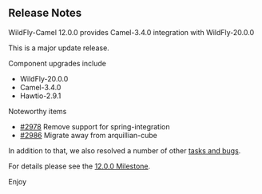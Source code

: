Release Notes
-------------------

WildFly-Camel 12.0.0 provides Camel-3.4.0 integration with WildFly-20.0.0

This is a major update release.

Component upgrades include

* WildFly-20.0.0
* Camel-3.4.0
* Hawtio-2.9.1

Noteworthy items

* [#2978][2978] Remove support for spring-integration
* [#2986][2986] Migrate away from arquillian-cube

In addition to that, we also resolved a number of other [tasks and bugs](https://github.com/wildfly-extras/wildfly-camel/blob/master/docs/Changelog.md).

For details please see the [12.0.0 Milestone](https://github.com/wildfly-extras/wildfly-camel/issues?q=milestone%3A12.0.0).

Enjoy

[2978]: https://github.com/wildfly-extras/wildfly-camel/issues/2978
[2986]: https://github.com/wildfly-extras/wildfly-camel/issues/2986
